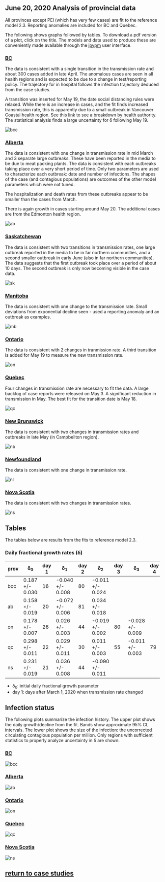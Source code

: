 ## June 20, 2020 Analysis of provincial data

All provinces except PEI (which has very few cases) are fit to the reference model 2.3.
Reporting anomalies are included for BC and Quebec.

The following shows graphs followed by tables.
To download a pdf version of a plot, click on the title.
The models and data used to produce these
are conveniently made available through the [ipypm](../../ipypm) user interface.

### [BC](img/bcc_2_3_0620.pdf)

The data is consistent with a single transition in the transmission rate and about 300 cases
added in late April. The anomalous cases are seen in all health regions and is expected to be
due to a change in test/reporting policy.
The trajectory for in hospital follows the infection trajectory deduced from the case studies.

A transition was inserted for May 19, the date social distancing rules were relaxed.
While there is an increase in cases, and the fit finds increased transmission rate,
this is apparently due to a small outbreak in Vancouver Coastal health region.
See this [link](../bc20200620) to see a breakdown by health authority.
The statistical analysis finds a large uncertainty for &delta; following May 19.

![bcc](img/bcc_2_3_0620.png)

### [Alberta](img/ab_2_3_0620.pdf)

The data is consistent with one change in transmission rate in mid March and 3 separate
large outbreaks. These have been reported in the media to be due to meat packing plants.
The data is consistent with each outbreaks taking place over a very short period of time.
Only two parameters are used to characterize each outbreak: date and number of infections.
The shapes of the case (and contagious populations) are outcomes of the other model parameters
which were not tuned.

The hospitalization and death rates from these outbreaks appear to be smaller than the
cases from March.

There is again growth in cases starting around May 20. The additional cases are from the
Edmonton health region.

![ab](img/ab_2_3_0620.png)

### [Saskatchewan](img/sk_2_3_0620.pdf)

The data is consistent with two transitions in transmission rates, one large outbreak
reported in the media to be in far northern communities, and a second smaller
outbreak in early June (also in far northern communities).
The data suggests that the first outbreak took place over a period of about 10 days.
The second outbreak is only now becoming visible in the case data.

![sk](img/sk_2_3_0620.png)

### [Manitoba](img/mb_2_3_0620.pdf)

The data is consistent with one change to the transmission rate.
Small deviations from exponential decline seen - used a reporting anomaly and an outbreak as
examples.

![mb](img/mb_2_3_0620.png)

### [Ontario](img/on_2_3_0620.pdf)

The data is consistent with 2 changes in tranmission rate. A third transition is added for May 19
to measure the new transmission rate.

![on](img/on_2_3_0620.png)

### [Quebec](img/qc_2_3_0620.pdf)

Four changes in transmission rate are necessary to fit the data.
A large backlog of case reports were released on May 3.
A significant reduction in transmission in May.
The best fit for the transition date is May 18.

![qc](img/qc_2_3_0620.png)

### [New Brunswick](img/nb_2_3_0620.pdf)

The data is consistent with two changes in transmission rates and
outbreaks in late May (in Campbellton region).

![nb](img/nb_2_3_0620.png)

### [Newfoundland](img/nl_2_3_0620.pdf)

The data is consistent with one change in transmission rate.

![nl](img/nl_2_3_0620.png)

### [Nova Scotia](img/ns_2_3_0620.pdf)

The data is consistent with two changes in transmission rates.

![ns](img/ns_2_3_0620.png)

## Tables

The tables below are results from the fits to reference model 2.3.

### Daily fractional growth rates (&delta;)

prov| &delta;<sub>0</sub> | day 1 | &delta;<sub>1</sub> | day 2 | &delta;<sub>2</sub> | day 3 | &delta;<sub>3</sub> | day 4 | &delta;<sub>4</sub> 
---|---|---|---|---|---|---|---|---|---
bcc|0.187 +/- 0.030|16|-0.040 +/- 0.008|80|-0.011 +/- 0.024
ab|0.158 +/- 0.019|20|-0.072 +/- 0.006|81|0.034 +/- 0.018
on|0.178 +/- 0.007|26|0.026 +/- 0.003|44|-0.019 +/- 0.002|80|-0.028 +/- 0.009
qc|0.298 +/- 0.011|22|0.029 +/- 0.011|30|0.011 +/- 0.003|55|-0.011 +/- 0.003|79|-0.071 +/- 0.004
ns|0.231 +/- 0.019|21|0.036 +/- 0.008|44|-0.090 +/- 0.011

* &delta;<sub>0</sub>: initial daily fractional growth parameter
* day 1: days after March 1, 2020 when transmission rate changed

## Infection status

The following plots summarize the infection history.
The upper plot shows the daily growth/decline from the fit. Bands show approximate 95% CL intervals.
The lower plot shows the size of the infection: the uncorrected circulating contagious population per
million.
Only regions with sufficient statistics to properly analyze uncertainty in &delta; are shown.


### [BC](img/bcc-summary.pdf)

![bcc](img/bcc-summary.png)

### [Alberta](img/ab-summary.pdf)

![ab](img/ab-summary.png)

### [Ontario](img/on-summary.pdf)

![on](img/on-summary.png)

### [Quebec](img/qc-summary.pdf)

![qc](img/qc-summary.png)

### [Nova Scotia](img/ns-summary.pdf)

![ns](img/ns-summary.png)


## [return to case studies](../index.md)

